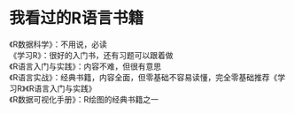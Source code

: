 # 我看过的R语言书籍
《R数据科学》：不用说，必读  
《学习R》：很好的入门书，还有习题可以跟着做  
《R语言入门与实践》：内容不难，但很有意思  
《R语言实战》：经典书籍，内容全面，但零基础不容易读懂，完全零基础推荐《学习R》《R语言入门与实践》  
《R数据可视化手册》：R绘图的经典书籍之一  
